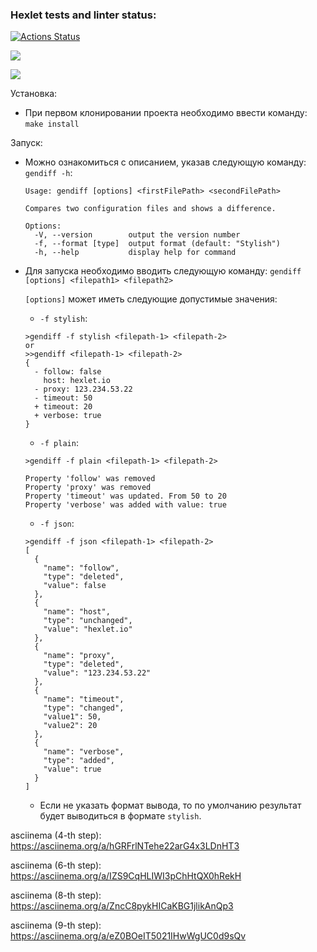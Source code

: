 ### Hexlet tests and linter status:
[![Actions Status](https://github.com/gign5i/frontend-project-46/actions/workflows/hexlet-check.yml/badge.svg)](https://github.com/gign5i/frontend-project-46/actions)

<a href="https://codeclimate.com/github/gign5i/frontend-project-46/maintainability"><img src="https://api.codeclimate.com/v1/badges/f18ae74f5763c98f0dbe/maintainability" /></a>

<a href="https://codeclimate.com/github/gign5i/frontend-project-46/test_coverage"><img src="https://api.codeclimate.com/v1/badges/f18ae74f5763c98f0dbe/test_coverage" /></a>

Установка:
- При первом клонировании проекта необходимо ввести команду:
  `make install`

Запуск:
- Можно ознакомиться с описанием, указав следующую команду:
  `gendiff -h`:
  ```
  Usage: gendiff [options] <firstFilePath> <secondFilePath>

  Compares two configuration files and shows a difference.

  Options:
    -V, --version        output the version number
    -f, --format [type]  output format (default: "Stylish")
    -h, --help           display help for command
  ```
- Для запуска необходимо вводить следующую команду:
  `gendiff [options] <filepath1> <filepath2>`

  `[options]` может иметь следующие допустимые значения:
  - `-f stylish`:
  ```
  >gendiff -f stylish <filepath-1> <filepath-2>
  or
  >>gendiff <filepath-1> <filepath-2>
  {
    - follow: false
      host: hexlet.io
    - proxy: 123.234.53.22
    - timeout: 50
    + timeout: 20
    + verbose: true
  }
  ```
  - `-f plain`:
  ```
  >gendiff -f plain <filepath-1> <filepath-2>

  Property 'follow' was removed
  Property 'proxy' was removed
  Property 'timeout' was updated. From 50 to 20
  Property 'verbose' was added with value: true
  ```
  - `-f json`:
  ```
  >gendiff -f json <filepath-1> <filepath-2>
  [
    {
      "name": "follow",
      "type": "deleted",
      "value": false
    },
    {
      "name": "host",
      "type": "unchanged",
      "value": "hexlet.io"
    },
    {
      "name": "proxy",
      "type": "deleted",
      "value": "123.234.53.22"
    },
    {
      "name": "timeout",
      "type": "changed",
      "value1": 50,
      "value2": 20
    },
    {
      "name": "verbose",
      "type": "added",
      "value": true
    }
  ]
  ```
  - Если не указать формат вывода, то по умолчанию результат будет выводиться в формате `stylish`.

asciinema (4-th step):
https://asciinema.org/a/hGRFrlNTehe22arG4x3LDnHT3

asciinema (6-th step):
https://asciinema.org/a/IZS9CqHLIWI3pChHtQX0hRekH

asciinema (8-th step):
https://asciinema.org/a/ZncC8pykHICaKBG1jlikAnQp3

asciinema (9-th step):
https://asciinema.org/a/eZ0BOeIT5021IHwWgUC0d9sQv
